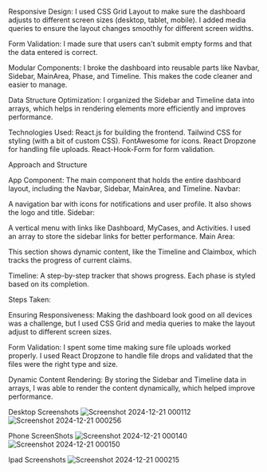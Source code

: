 Responsive Design:
I used CSS Grid Layout to make sure the dashboard adjusts to different screen sizes (desktop, tablet, mobile).
I added media queries to ensure the layout changes smoothly for different screen widths.

Form Validation:
I made sure that users can't submit empty forms and that the data entered is correct.

Modular Components:
I broke the dashboard into reusable parts like Navbar, Sidebar, MainArea, Phase, and Timeline. This makes the code cleaner and easier to manage.

Data Structure Optimization:
I organized the Sidebar and Timeline data into arrays, which helps in rendering elements more efficiently and improves performance.

Technologies Used:
React.js for building the frontend.
Tailwind CSS for styling (with a bit of custom CSS).
FontAwesome for icons.
React Dropzone for handling file uploads.
React-Hook-Form for form validation.

Approach and Structure

App Component:
The main component that holds the entire dashboard layout, including the Navbar, Sidebar, MainArea, and Timeline.
Navbar:

A navigation bar with icons for notifications and user profile. It also shows the logo and title.
Sidebar:

A vertical menu with links like Dashboard, MyCases, and Activities. I used an array to store the sidebar links for better performance.
Main Area:

This section shows dynamic content, like the Timeline and Claimbox, which tracks the progress of current claims.

Timeline:
A step-by-step tracker that shows progress. Each phase is styled based on its completion.

Steps Taken:

Ensuring Responsiveness:
Making the dashboard look good on all devices was a challenge, but I used CSS Grid and media queries to make the layout adjust to different screen sizes.

Form Validation:
I spent some time making sure file uploads worked properly. I used React Dropzone to handle file drops and validated that the files were the right type and size.

Dynamic Content Rendering:
By storing the Sidebar and Timeline data in arrays, I was able to render the content dynamically, which helped improve performance.

Desktop Screenshots
![Screenshot 2024-12-21 000112](https://github.com/user-attachments/assets/57883178-4e83-465f-be54-7a40c7dfef61)
![Screenshot 2024-12-21 000256](https://github.com/user-attachments/assets/65c4ce25-88ad-4264-86f4-a311c4f3fa26)

Phone ScreenShots
![Screenshot 2024-12-21 000140](https://github.com/user-attachments/assets/c7b13fdc-fad2-46d8-bb42-c7a56b18b5f5)
![Screenshot 2024-12-21 000150](https://github.com/user-attachments/assets/4f726778-a710-4b00-823e-2bb007e1d866)

Ipad Screenshots
![Screenshot 2024-12-21 000215](https://github.com/user-attachments/assets/2ec3e454-8e17-4936-bdb0-9d5d854a6322)

